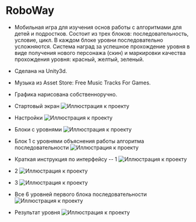 # RoboWay

- Мобильная игра для изучения основ работы с алгоритмами для детей и подростков. Состоит из трех блоков: последовательность, условие, цикл. В каждом блоке уровни последовательно усложняются. Система наград за успешное прохождение уровня в виде получения нового персонажа (скин) и маркировки качества прохождения уровня: красный, желтый, зеленый.
- Сделана на Unity3d.
- Музыка из Asset Store: Free Music Tracks For Games.
- Графика нарисована собственноручно.

- Стартовый экран
![Иллюстрация к проекту](https://github.com/ayaoftheshire/img/blob/main/%D0%A0%D0%B8%D1%81%D1%83%D0%BD%D0%BE%D0%BA1.png)
- Настройки
![Иллюстрация к проекту](https://github.com/ayaoftheshire/img/blob/main/%D0%A0%D0%B8%D1%81%D1%83%D0%BD%D0%BE%D0%BA2.png)
- Блоки с уровнями
![Иллюстрация к проекту](https://github.com/ayaoftheshire/img/blob/main/%D0%A0%D0%B8%D1%81%D1%83%D0%BD%D0%BE%D0%BA3.png)
- Блок 1 с уровнями объяснения работы алгоритма последовательности
![Иллюстрация к проекту](https://github.com/ayaoftheshire/img/blob/main/%D0%A0%D0%B8%D1%81%D1%83%D0%BD%D0%BE%D0%BA4.png)
- Краткая инструкция по интерфейсу 
-- 1
![Иллюстрация к проекту](https://github.com/ayaoftheshire/img/blob/main/%D0%A0%D0%B8%D1%81%D1%83%D0%BD%D0%BE%D0%BA5.png)
- 2
![Иллюстрация к проекту](https://github.com/ayaoftheshire/img/blob/main/Screenshot_2.png)
- 3
![Иллюстрация к проекту](https://github.com/ayaoftheshire/img/blob/main/Screenshot_1.png)
- Все 6 уровней первого блока последовательности
![Иллюстрация к проекту](https://github.com/ayaoftheshire/img/blob/main/Screenshot_3.png)
- Результат уровня
![Иллюстрация к проекту](https://github.com/ayaoftheshire/img/blob/main/%D0%A0%D0%B8%D1%81%D1%83%D0%BD%D0%BE%D0%BA6.png)

